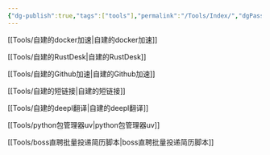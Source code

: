 ```yaml
---
{"dg-publish":true,"tags":["tools"],"permalink":"/Tools/Index/","dgPassFrontmatter":true}
---
```


[[Tools/自建的docker加速\|自建的docker加速]]

[[Tools/自建的RustDesk\|自建的RustDesk]]

[[Tools/自建的Github加速\|自建的Github加速]]

[[Tools/自建的短链接\|自建的短链接]]

[[Tools/自建的deepl翻译\|自建的deepl翻译]]

[[Tools/python包管理器uv\|python包管理器uv]]

[[Tools/boss直聘批量投递简历脚本\|boss直聘批量投递简历脚本]]